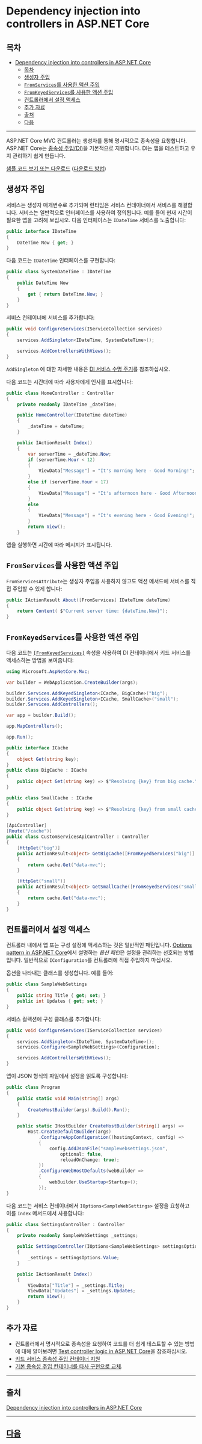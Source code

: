 # Dependency injection into controllers in ASP.NET Core

## 목차
- [Dependency injection into controllers in ASP.NET Core](#dependency-injection-into-controllers-in-aspnet-core)
  - [목차](#목차)
  - [생성자 주입](#생성자-주입)
  - [`FromServices`를 사용한 액션 주입](#fromservices를-사용한-액션-주입)
  - [`FromKeyedServices`를 사용한 액션 주입](#fromkeyedservices를-사용한-액션-주입)
  - [컨트롤러에서 설정 액세스](#컨트롤러에서-설정-액세스)
  - [추가 자료](#추가-자료)
  - [출처](#출처)
  - [다음](#다음)

---
ASP.NET Core MVC 컨트롤러는 생성자를 통해 명시적으로 종속성을 요청합니다. ASP.NET Core는 [종속성 주입(DI)](https://learn.microsoft.com/en-us/aspnet/core/fundamentals/dependency-injection?view=aspnetcore-8.0)을 기본적으로 지원합니다. DI는 앱을 테스트하고 유지 관리하기 쉽게 만듭니다.

[샘플 코드 보기 또는 다운로드](https://github.com/dotnet/AspNetCore.Docs/tree/main/aspnetcore/mvc/controllers/dependency-injection/sample) ([다운로드 방법](https://learn.microsoft.com/en-us/aspnet/core/introduction-to-aspnet-core?view=aspnetcore-8.0#how-to-download-a-sample))

## 생성자 주입

서비스는 생성자 매개변수로 추가되며 런타임은 서비스 컨테이너에서 서비스를 해결합니다. 서비스는 일반적으로 인터페이스를 사용하여 정의됩니다. 예를 들어 현재 시간이 필요한 앱을 고려해 보십시오. 다음 인터페이스는 `IDateTime` 서비스를 노출합니다:

```C#
public interface IDateTime
{
    DateTime Now { get; }
}
```

다음 코드는 `IDateTime` 인터페이스를 구현합니다:

```C#
public class SystemDateTime : IDateTime
{
    public DateTime Now
    {
        get { return DateTime.Now; }
    }
}
```

서비스 컨테이너에 서비스를 추가합니다:

```C#
public void ConfigureServices(IServiceCollection services)
{
    services.AddSingleton<IDateTime, SystemDateTime>();

    services.AddControllersWithViews();
}
```

`AddSingleton` 에 대한 자세한 내용은 [DI 서비스 수명 주기](https://learn.microsoft.com/en-us/aspnet/core/fundamentals/dependency-injection?view=aspnetcore-8.0#service-lifetimes)를 참조하십시오.

다음 코드는 시간대에 따라 사용자에게 인사를 표시합니다:

```C#
public class HomeController : Controller
{
    private readonly IDateTime _dateTime;

    public HomeController(IDateTime dateTime)
    {
        _dateTime = dateTime;
    }

    public IActionResult Index()
    {
        var serverTime = _dateTime.Now;
        if (serverTime.Hour < 12)
        {
            ViewData["Message"] = "It's morning here - Good Morning!";
        }
        else if (serverTime.Hour < 17)
        {
            ViewData["Message"] = "It's afternoon here - Good Afternoon!";
        }
        else
        {
            ViewData["Message"] = "It's evening here - Good Evening!";
        }
        return View();
    }
```

앱을 실행하면 시간에 따라 메시지가 표시됩니다.

## `FromServices`를 사용한 액션 주입

`FromServicesAttribute`는 생성자 주입을 사용하지 않고도 액션 메서드에 서비스를 직접 주입할 수 있게 합니다:

```C#
public IActionResult About([FromServices] IDateTime dateTime)
{
    return Content( $"Current server time: {dateTime.Now}");
}
```

## `FromKeyedServices`를 사용한 액션 주입

다음 코드는 [`[FromKeyedServices]`](https://learn.microsoft.com/en-us/dotnet/api/microsoft.extensions.dependencyinjection.fromkeyedservicesattribute) 속성을 사용하여 DI 컨테이너에서 키드 서비스를 액세스하는 방법을 보여줍니다:

```C#
using Microsoft.AspNetCore.Mvc;

var builder = WebApplication.CreateBuilder(args);

builder.Services.AddKeyedSingleton<ICache, BigCache>("big");
builder.Services.AddKeyedSingleton<ICache, SmallCache>("small");
builder.Services.AddControllers();

var app = builder.Build();

app.MapControllers();

app.Run();

public interface ICache
{
    object Get(string key);
}
public class BigCache : ICache
{
    public object Get(string key) => $"Resolving {key} from big cache.";
}

public class SmallCache : ICache
{
    public object Get(string key) => $"Resolving {key} from small cache.";
}

[ApiController]
[Route("/cache")]
public class CustomServicesApiController : Controller
{
    [HttpGet("big")]
    public ActionResult<object> GetBigCache([FromKeyedServices("big")] ICache cache)
    {
        return cache.Get("data-mvc");
    }

    [HttpGet("small")]
    public ActionResult<object> GetSmallCache([FromKeyedServices("small")] ICache cache)
    {
        return cache.Get("data-mvc");
    }
}
```

## 컨트롤러에서 설정 액세스

컨트롤러 내에서 앱 또는 구성 설정에 액세스하는 것은 일반적인 패턴입니다. [Options pattern in ASP.NET Core](https://learn.microsoft.com/en-us/aspnet/core/fundamentals/configuration/options?view=aspnetcore-8.0)에서 설명하는 *옵션 패턴*은 설정을 관리하는 선호되는 방법입니다. 일반적으로 `IConfiguration`를 컨트롤러에 직접 주입하지 마십시오.

옵션을 나타내는 클래스를 생성합니다. 예를 들어:

```C#
public class SampleWebSettings
{
    public string Title { get; set; }
    public int Updates { get; set; }
}
```

서비스 컬렉션에 구성 클래스를 추가합니다:

```C#
public void ConfigureServices(IServiceCollection services)
{
    services.AddSingleton<IDateTime, SystemDateTime>();
    services.Configure<SampleWebSettings>(Configuration);

    services.AddControllersWithViews();
}
```

앱이 JSON 형식의 파일에서 설정을 읽도록 구성합니다:

```C#
public class Program
{
    public static void Main(string[] args)
    {
        CreateHostBuilder(args).Build().Run();
    }

    public static IHostBuilder CreateHostBuilder(string[] args) =>
        Host.CreateDefaultBuilder(args)
            .ConfigureAppConfiguration((hostingContext, config) =>
            {
                config.AddJsonFile("samplewebsettings.json",
                    optional: false,
                    reloadOnChange: true);
            })
            .ConfigureWebHostDefaults(webBuilder =>
            {
                webBuilder.UseStartup<Startup>();
            });
}
```

다음 코드는 서비스 컨테이너에서 `IOptions<SampleWebSettings>` 설정을 요청하고 이를 `Index` 메서드에서 사용합니다:

```C#
public class SettingsController : Controller
{
    private readonly SampleWebSettings _settings;

    public SettingsController(IOptions<SampleWebSettings> settingsOptions)
    {
        _settings = settingsOptions.Value;
    }

    public IActionResult Index()
    {
        ViewData["Title"] = _settings.Title;
        ViewData["Updates"] = _settings.Updates;
        return View();
    }
}
```

## 추가 자료

* 컨트롤러에서 명시적으로 종속성을 요청하여 코드를 더 쉽게 테스트할 수 있는 방법에 대해 알아보려면 [Test controller logic in ASP.NET Core](https://learn.microsoft.com/en-us/aspnet/core/mvc/controllers/testing?view=aspnetcore-8.0)을 참조하십시오.
* [키드 서비스 종속성 주입 컨테이너 지원](https://andrewlock.net/exploring-the-dotnet-8-preview-keyed-services-dependency-injection-support/)
* [기본 종속성 주입 컨테이너를 타사 구현으로 교체](https://learn.microsoft.com/en-us/aspnet/core/fundamentals/dependency-injection?view=aspnetcore-8.0#default-service-container-replacement).

---
## 출처
[Dependency injection into controllers in ASP.NET Core](https://learn.microsoft.com/en-us/aspnet/core/mvc/controllers/dependency-injection?view=aspnetcore-8.0)

---
## [다음](./07_DI_View.md)
